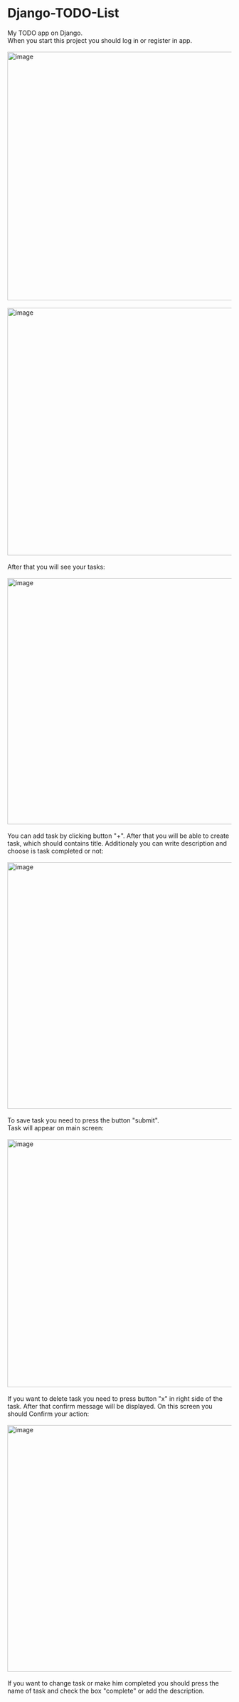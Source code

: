 # Django-TODO-List
My TODO app on Django.\
When you start this project you should log in or register in app.\
\
<img width="557" alt="image" src="https://user-images.githubusercontent.com/67323825/182841069-d6abfe05-d13d-41ac-b7d9-2093455560ca.png">\
\
<img width="555" alt="image" src="https://user-images.githubusercontent.com/67323825/182841145-f2934ffa-3a74-4ac5-a9f2-9d9e69f43576.png">\
\
After that you will see your tasks:\
\
<img width="552" alt="image" src="https://user-images.githubusercontent.com/67323825/182841316-9c271acb-fdaf-409d-899f-a7113e963326.png">\
\
You can add task by clicking button "+". After that you will be able to create task, which should contains title. Additionaly you can write description and choose is task completed or not:\
\
<img width="553" alt="image" src="https://user-images.githubusercontent.com/67323825/182841571-196591f0-166a-4cdf-9cfc-d33b62417e25.png">\
\
To save task you need to press the button "submit".\
Task will appear on main screen:\
\
<img width="556" alt="image" src="https://user-images.githubusercontent.com/67323825/182842309-60c1a0b1-f4b4-4aed-84bc-22563f579dbe.png">\
\
If you want to delete task you need to press button "x" in right side of the task. After that confirm message will be displayed. On this screen you should Confirm your action:\
\
<img width="553" alt="image" src="https://user-images.githubusercontent.com/67323825/182842662-7c10698d-21c0-48e7-b18d-aca3b5bd86c9.png">\
\
If you want to change task or make him completed you should press the name of task and сheck the box "complete" or add the description.



